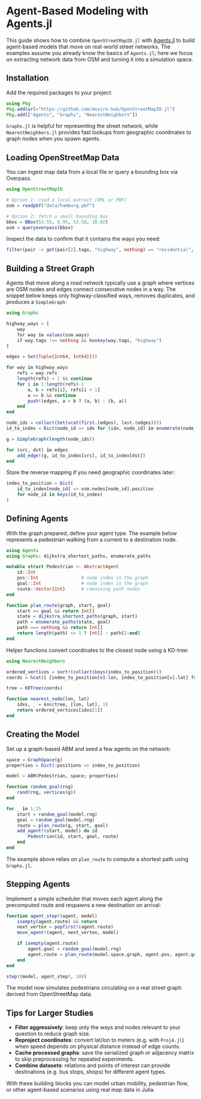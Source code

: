 # Agent-Based Modeling with Agents.jl

This guide shows how to combine `OpenStreetMapIO.jl` with [Agents.jl](https://juliadynamics.github.io/Agents.jl/stable/) to build agent-based models that move on real-world street networks. The examples assume you already know the basics of `Agents.jl`; here we focus on extracting network data from OSM and turning it into a simulation space.

## Installation

Add the required packages to your project:

```julia
using Pkg
Pkg.add(url="https://github.com/moviro-hub/OpenStreetMapIO.jl")
Pkg.add(["Agents", "Graphs", "NearestNeighbors"])
```

`Graphs.jl` is helpful for representing the street network, while `NearestNeighbors.jl` provides fast lookups from geographic coordinates to graph nodes when you spawn agents.

## Loading OpenStreetMap Data

You can ingest map data from a local file or query a bounding box via Overpass.

```julia
using OpenStreetMapIO

# Option 1: read a local extract (XML or PBF)
osm = readpbf("data/hamburg.pbf")

# Option 2: fetch a small bounding box
bbox = BBox(53.55, 9.95, 53.58, 10.02)
osm = queryoverpass(bbox)
```

Inspect the data to confirm that it contains the ways you need:

```julia
filter(pair -> get(pair[2].tags, "highway", nothing) == "residential", osm.ways)
```

## Building a Street Graph

Agents that move along a road network typically use a graph where vertices are OSM nodes and edges connect consecutive nodes in a way. The snippet below keeps only highway-classified ways, removes duplicates, and produces a `SimpleGraph`:

```julia
using Graphs

highway_ways = [
    way
    for way in values(osm.ways)
    if way.tags !== nothing && haskey(way.tags, "highway")
]

edges = Set{Tuple{Int64, Int64}}()

for way in highway_ways
    refs = way.refs
    length(refs) < 2 && continue
    for i in 1:length(refs)-1
        a, b = refs[i], refs[i + 1]
        a == b && continue
        push!(edges, a < b ? (a, b) : (b, a))
    end
end

node_ids = collect(Set(vcat(first.(edges), last.(edges))))
id_to_index = Dict(node_id => idx for (idx, node_id) in enumerate(node_ids))

g = SimpleGraph(length(node_ids))

for (src, dst) in edges
    add_edge!(g, id_to_index[src], id_to_index[dst])
end
```

Store the reverse mapping if you need geographic coordinates later:

```julia
index_to_position = Dict(
    id_to_index[node_id] => osm.nodes[node_id].position
    for node_id in keys(id_to_index)
)
```

## Defining Agents

With the graph prepared, define your agent type. The example below represents a pedestrian walking from a current to a destination node.

```julia
using Agents
using Graphs: dijkstra_shortest_paths, enumerate_paths

mutable struct Pedestrian <: AbstractAgent
    id::Int
    pos::Int                # node index in the graph
    goal::Int               # node index in the graph
    route::Vector{Int}      # remaining path nodes
end

function plan_route(graph, start, goal)
    start == goal && return Int[]
    state = dijkstra_shortest_paths(graph, start)
    path = enumerate_paths(state, goal)
    path === nothing && return Int[]
    return length(path) <= 1 ? Int[] : path[2:end]
end
```

Helper functions convert coordinates to the closest node using a KD-tree:

```julia
using NearestNeighbors

ordered_vertices = sort!(collect(keys(index_to_position)))
coords = hcat([ [index_to_position[v].lon, index_to_position[v].lat] for v in ordered_vertices ]...)

tree = KDTree(coords)

function nearest_node(lon, lat)
    idxs, _ = knn(tree, [lon, lat], 1)
    return ordered_vertices[idxs[1]]
end
```

## Creating the Model

Set up a graph-based ABM and seed a few agents on the network:

```julia
space = GraphSpace(g)
properties = Dict(:positions => index_to_position)

model = ABM(Pedestrian, space; properties)

function random_goal(rng)
    rand(rng, vertices(g))
end

for _ in 1:25
    start = random_goal(model.rng)
    goal = random_goal(model.rng)
    route = plan_route(g, start, goal)
    add_agent!(start, model) do id
        Pedestrian(id, start, goal, route)
    end
end
```

The example above relies on `plan_route` to compute a shortest path using `Graphs.jl`.

## Stepping Agents

Implement a simple scheduler that moves each agent along the precomputed route and respawns a new destination on arrival:

```julia
function agent_step!(agent, model)
    isempty(agent.route) && return
    next_vertex = popfirst!(agent.route)
    move_agent!(agent, next_vertex, model)

    if isempty(agent.route)
        agent.goal = random_goal(model.rng)
        agent.route = plan_route(model.space.graph, agent.pos, agent.goal)
    end
end

step!(model, agent_step!, 100)
```

The model now simulates pedestrians circulating on a real street graph derived from OpenStreetMap data.

## Tips for Larger Studies

- **Filter aggressively**: keep only the ways and nodes relevant to your question to reduce graph size.
- **Reproject coordinates**: convert lat/lon to meters (e.g. with `Proj4.jl`) when speed depends on physical distance instead of edge counts.
- **Cache processed graphs**: save the serialized graph or adjacency matrix to skip preprocessing for repeated experiments.
- **Combine datasets**: relations and points of interest can provide destinations (e.g. bus stops, shops) for different agent types.

With these building blocks you can model urban mobility, pedestrian flow, or other agent-based scenarios using real map data in Julia.
